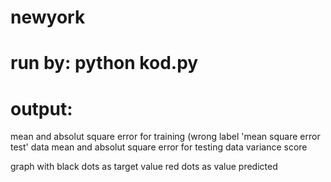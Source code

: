 # newyork


# run by: python kod.py
# output:
mean and absolut square error for training (wrong label 'mean square error test' data
mean and absolut square error for testing data
variance score

graph with black dots as target value
red dots as value predicted
